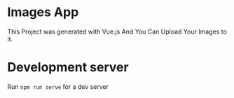 # Images App
This Project was generated with Vue.js And You Can Upload Your Images to it.

# Development server
Run `npm run serve` for a dev server